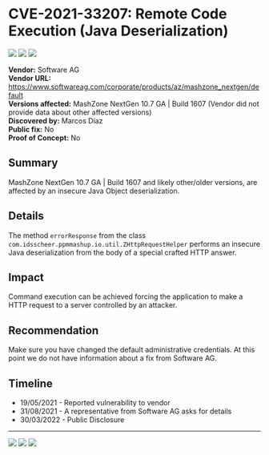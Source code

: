 # CVE-2021-33207: Remote Code Execution (Java Deserialization)
[![](https://img.shields.io/badge/Attack%20Vector-Remote-red?style=flat-square)]() [![](https://img.shields.io/badge/Privileges%20Required-High-green?style=flat-square)]() [![](https://img.shields.io/badge/User%20Interaction-No-red?style=flat-square)]()

__Vendor:__ Software AG<br>
__Vendor URL:__ https://www.softwareag.com/corporate/products/az/mashzone_nextgen/default<br>
__Versions affected:__ MashZone NextGen 10.7 GA | Build 1607 (Vendor did not provide data about other affected versions)<br>
__Discovered by:__ Marcos Díaz<br>
__Public fix:__ No<br>
__Proof of Concept:__ No <br>


## Summary

MashZone NextGen 10.7 GA | Build 1607 and likely other/older versions, are affected by an insecure Java Object deserialization.

## Details

The method `errorResponse` from the class `com.idsscheer.ppmmashup.io.util.ZHttpRequestHelper` performs an insecure Java deserialization from the body of a special crafted HTTP answer.

## Impact

Command execution can be achieved forcing the application to make a HTTP request to a server controlled by an attacker.

## Recommendation
Make sure you have changed the default administrative credentials. At this point we do not have information about a fix from Software AG.

## Timeline
* 19/05/2021 - Reported vulnerability to vendor
* 31/08/2021 - A representative from Software AG asks for details
* 30/03/2022 - Public Disclosure

------

[![](https://img.shields.io/badge/www-blackarrow.net-E5A505?style=flat-square)](https://www.blackarrow.net) [![](https://img.shields.io/badge/twitter-@BlackArrowSec-00aced?style=flat-square&logo=twitter&logoColor=white)](https://twitter.com/BlackArrowSec) [![](https://img.shields.io/badge/linkedin-@BlackArrowSec-0084b4?style=flat-square&logo=linkedin&logoColor=white)](https://www.linkedin.com/company/blackarrowsec/)
